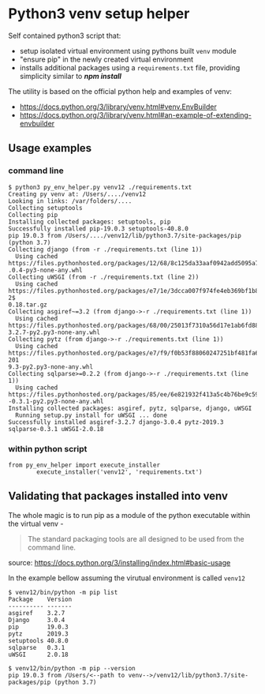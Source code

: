 

# Python3 venv setup helper

Self contained python3 script that:
* setup isolated virtual environment using pythons built `venv` module
* "ensure pip" in the newly created virtual environment
* installs additional packages using a `requirements.txt` file, providing simplicity similar to ***npm install***

The utility is based on the official python help and examples of venv: 
* https://docs.python.org/3/library/venv.html#venv.EnvBuilder
* https://docs.python.org/3/library/venv.html#an-example-of-extending-envbuilder

## Usage examples

### command line

```
$ python3 py_env_helper.py venv12 ./requirements.txt
Creating py venv at: /Users/..../venv12
Looking in links: /var/folders/....
Collecting setuptools
Collecting pip
Installing collected packages: setuptools, pip
Successfully installed pip-19.0.3 setuptools-40.8.0
pip 19.0.3 from /Users/..../venv12/lib/python3.7/site-packages/pip (python 3.7)
Collecting django (from -r ./requirements.txt (line 1))
  Using cached https://files.pythonhosted.org/packages/12/68/8c125da33aaf0942add5095a7a2a8e064b3812d598e9fb5aca9957872d71/Django-$
.0.4-py3-none-any.whl
Collecting uWSGI (from -r ./requirements.txt (line 2))
  Using cached https://files.pythonhosted.org/packages/e7/1e/3dcca007f974fe4eb369bf1b8629d5e342bb3055e2001b2e5340aaefae7a/uwsgi-2$
0.18.tar.gz
Collecting asgiref~=3.2 (from django->-r ./requirements.txt (line 1))
  Using cached https://files.pythonhosted.org/packages/68/00/25013f7310a56d17e1ab6fd885d5c1f216b7123b550d295c93f8e29d372a/asgiref$
3.2.7-py2.py3-none-any.whl
Collecting pytz (from django->-r ./requirements.txt (line 1))
  Using cached https://files.pythonhosted.org/packages/e7/f9/f0b53f88060247251bf481fa6ea62cd0d25bf1b11a87888e53ce5b7c8ad2/pytz-201
9.3-py2.py3-none-any.whl
Collecting sqlparse>=0.2.2 (from django->-r ./requirements.txt (line 1))
  Using cached https://files.pythonhosted.org/packages/85/ee/6e821932f413a5c4b76be9c5936e313e4fc626b33f16e027866e1d60f588/sqlparse
-0.3.1-py2.py3-none-any.whl
Installing collected packages: asgiref, pytz, sqlparse, django, uWSGI
  Running setup.py install for uWSGI ... done
Successfully installed asgiref-3.2.7 django-3.0.4 pytz-2019.3 sqlparse-0.3.1 uWSGI-2.0.18

```

### within python script
```
from py_env_helper import execute_installer
        execute_installer('venv12', 'requirements.txt')

```


## Validating that packages installed into venv
The whole magic is to run pip as a module of the python executable within the virtual venv - 
> The standard packaging tools are all designed to be used from the command line.

source: https://docs.python.org/3/installing/index.html#basic-usage

In the example bellow assuming the virutual environment is called `venv12`

```
$ venv12/bin/python -m pip list
Package    Version
---------- -------
asgiref    3.2.7
Django     3.0.4
pip        19.0.3
pytz       2019.3
setuptools 40.8.0
sqlparse   0.3.1
uWSGI      2.0.18

$ venv12/bin/python -m pip --version
pip 19.0.3 from /Users/<--path to venv-->/venv12/lib/python3.7/site-packages/pip (python 3.7)
```

